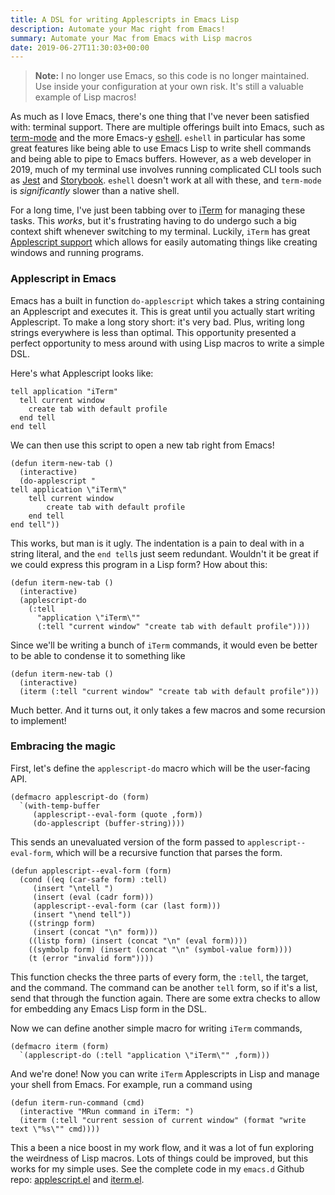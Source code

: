 ```yaml
---
title: A DSL for writing Applescripts in Emacs Lisp
description: Automate your Mac right from Emacs!
summary: Automate your Mac from Emacs with Lisp macros
date: 2019-06-27T11:30:03+00:00
---
```


> **Note:** I no longer use Emacs, so this code is no longer maintained.
> Use inside your configuration at your own risk.
> It's still a valuable example of Lisp macros!

As much as I love Emacs, there's one thing that I've never been
satisfied with: terminal support. There are multiple offerings built
into Emacs, such as
[term-mode](https://www.gnu.org/software/emacs/manual/html_node/emacs/Term-Mode.html)
and the more Emacs-y
[eshell](https://www.masteringemacs.org/article/complete-guide-mastering-eshell). `eshell`
in particular has some great features like being able to use Emacs
Lisp to write shell commands and being able to pipe to Emacs
buffers. However, as a web developer in 2019, much of my terminal use
involves running complicated CLI tools such as
[Jest](https://jestjs.io/) and
[Storybook](https://storybook.js.org/). `eshell` doesn't work at all
with these, and `term-mode` is *significantly* slower than a native
shell.

For a long time, I've just been tabbing over to
[iTerm](https://www.iterm2.com/) for managing these tasks. This
*works*, but it's frustrating having to do undergo such a big context
shift whenever switching to my terminal. Luckily, `iTerm` has great
[Applescript
support](https://www.iterm2.com/documentation-scripting.html) which
allows for easily automating things like creating windows and running
programs.

### Applescript in Emacs

Emacs has a built in function `do-applescript` which takes a string
containing an Applescript and executes it. This is great until you
actually start writing Applescript. To make a long story short: it's
very bad. Plus, writing long strings everywhere is less than
optimal. This opportunity presented a perfect opportunity to mess
around with using Lisp macros to write a simple DSL.

Here's what Applescript looks like:

```applescript
tell application "iTerm"
  tell current window
    create tab with default profile
  end tell
end tell
```

We can then use this script to open a new tab right from Emacs!

```emacs-lisp
(defun iterm-new-tab ()
  (interactive)
  (do-applescript "
tell application \"iTerm\"
	tell current window
		create tab with default profile
	end tell
end tell"))
```

This works, but man is it ugly. The indentation is a pain to deal with
in a string literal, and the `end tell`s just seem redundant. Wouldn't
it be great if we could express this program in a Lisp form? How about this:


```emacs-lisp
(defun iterm-new-tab ()
  (interactive)
  (applescript-do
    (:tell
	  "application \"iTerm\""
	  (:tell "current window" "create tab with default profile"))))
```

Since we'll be writing a bunch of `iTerm` commands, it would even be better to be able to condense it to something like

```emacs-lisp
(defun iterm-new-tab ()
  (interactive)
  (iterm (:tell "current window" "create tab with default profile")))
```

Much better. And it turns out, it only takes a few macros and some
recursion to implement!

### Embracing the magic

First, let's define the `applescript-do` macro which will be the user-facing API.

```emacs-lisp
(defmacro applescript-do (form)
  `(with-temp-buffer
     (applescript--eval-form (quote ,form))
     (do-applescript (buffer-string))))
```

This sends an unevaluated version of the form passed to
`applescript--eval-form`, which will be a recursive function that
parses the form.

```emacs-lisp
(defun applescript--eval-form (form)
  (cond ((eq (car-safe form) :tell)
	 (insert "\ntell ")
	 (insert (eval (cadr form)))
	 (applescript--eval-form (car (last form)))
	 (insert "\nend tell"))
	((stringp form)
	 (insert (concat "\n" form)))
	((listp form) (insert (concat "\n" (eval form))))
	((symbolp form) (insert (concat "\n" (symbol-value form))))
	(t (error "invalid form"))))
```

This function checks the three parts of every form, the `:tell`, the
target, and the command. The command can be another `tell` form, so if
it's a list, send that through the function again. There are some
extra checks to allow for embedding any Emacs Lisp form in the DSL.

Now we can define another simple macro for writing `iTerm` commands,

```emacs-lisp
(defmacro iterm (form)
  `(applescript-do (:tell "application \"iTerm\"" ,form)))
```

And we're done! Now you can write `iTerm` Applescripts in Lisp and
manage your shell from Emacs. For example, run a command using

```emacs-lisp
(defun iterm-run-command (cmd)
  (interactive "MRun command in iTerm: ")
  (iterm (:tell "current session of current window" (format "write text \"%s\"" cmd))))
```


This a been a nice boost in my work flow, and it was a lot of fun
exploring the weirdness of Lisp macros. Lots of things could be
improved, but this works for my simple uses. See the complete code in
my `emacs.d` Github repo:
[applescript.el](https://github.com/zacwood9/.emacs.d/blob/master/lisp/applescript.el)
and
[iterm.el](https://github.com/zacwood9/.emacs.d/blob/master/lisp/iterm.el).
